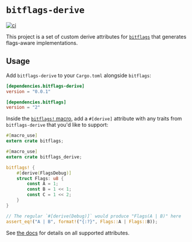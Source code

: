 # `bitflags-derive`

[![ci](https://github.com/bitflags/bitflags-derive/actions/workflows/ci.yml/badge.svg)](https://github.com/bitflags/bitflags-derive/actions/workflows/ci.yml)

This project is a set of custom derive attributes for [`bitflags`](https://docs.rs/bitflags) that generates flags-aware implementations.

## Usage

Add `bitflags-derive` to your `Cargo.toml` alongside `bitflags`:

```toml
[dependencies.bitflags-derive]
version = "0.0.1"

[dependencies.bitflags]
version = "2"
```

Inside the [`bitflags!` macro](https://docs.rs/bitflags/latest/bitflags/macro.bitflags.html), add a `#[derive]` attribute with any traits from `bitflags-derive` that you'd like to support:

```rust
#[macro_use]
extern crate bitflags;

#[macro_use]
extern crate bitflags_derive;

bitflags! {
    #[derive(FlagsDebug)]
    struct Flags: u8 {
        const A = 1;
        const B = 1 << 1;
        const C = 1 << 2;
    }
}

// The regular `#[derive(Debug)]` would produce "Flags(A | B)" here
assert_eq!("A | B", format!("{:?}", Flags::A | Flags::B));
```

See [the docs](https://docs.rs/bitflags-derive) for details on all supported attributes.
